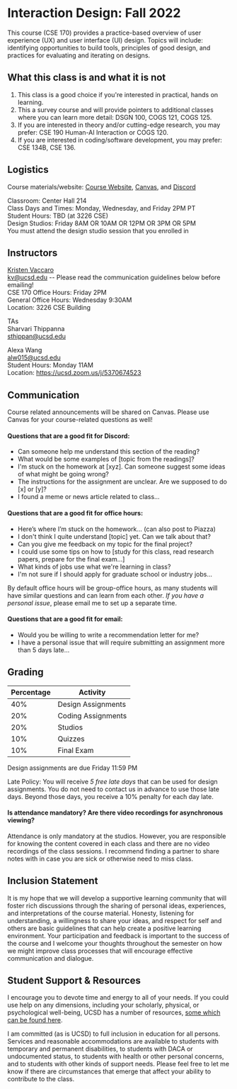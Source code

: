# Interaction Design: Fall 2022   

This course (CSE 170) provides a practice-based overview of user experience (UX) and user interface (UI) design. Topics will include: identifying opportunities to build tools, principles of good design, and practices for evaluating and iterating on designs. 

## What this class is and what it is not  
1. This class is a good choice if you're interested in practical, hands on learning.  
2. This a survey course and will provide pointers to additional classes where you can learn more detail: DSGN 100, COGS 121, COGS 125.  
3. If you are interested in theory and/or cutting-edge research, you may prefer: CSE 190 Human-AI Interaction or COGS 120.  
4. If you are interested in coding/software development, you may prefer: CSE 134B, CSE 136.  

<!-- For an overview of basic concepts related to AI and interaction design, review the following documents:  
[Machine Learning Review](https://kristenvaccaro.github.io/human-ai/review/ML_Review.pdf)  
[Interaction Design Review](https://kristenvaccaro.github.io/human-ai/review/Interaction_Design_Review.pdf)   -->

## Logistics

Course materials/website: [Course Website](https://kristenvaccaro.github.io/interaction-design), [Canvas](https://canvas.ucsd.edu/), and [Discord](https://discord.gg/6ehpamkGCH)     

Classroom: Center Hall 214   
Class Days and Times: Monday, Wednesday, and Friday 2PM PT  
Student Hours: TBD (at 3226 CSE)  
Design Studios: Friday 8AM OR 10AM OR 12PM OR 3PM OR 5PM   
You must attend the design studio session that you enrolled in  

## Instructors

[Kristen Vaccaro](http://kvaccaro.com)  
kv@ucsd.edu -- Please read the communication guidelines below before emailing!    
CSE 170 Office Hours: Friday 2PM   
General Office Hours: Wednesday 9:30AM  
Location: 3226 CSE Building

TAs  
Sharvari Thippanna   
sthippan@ucsd.edu   

Alexa Wang   
alw015@ucsd.edu   
Student Hours: Monday 11AM  
Location: https://ucsd.zoom.us/j/5370674523  

<!-- [Mary Anne Smart](https://sites.google.com/eng.ucsd.edu/msmart)  
msmart@ucsd.edu  
Office Hours: Wednesday 3:45-4:45 PM in [CSE 4258](https://cse.ucsd.edu/about/floormaps)  -->

<!-- Jack Hale  
jhale@ucsd.edu  
Office Hours: Thursday 5-6 PM in [CSE 4258](https://cse.ucsd.edu/about/floormaps)   -->

## Communication

Course related announcements will be shared on Canvas. Please use Canvas for your course-related questions as well!

#### Questions that are a good fit for Discord:
- Can someone help me understand this section of the reading?
- What would be some examples of \[topic from the readings\]?
- I'm stuck on the homework at \[xyz\]. Can someone suggest some ideas of what might be going wrong?
- The instructions for the assignment are unclear. Are we supposed to do \[x\] or \[y\]?
- I found a meme or news article related to class...

#### Questions that are a good fit for office hours:
- Here’s where I’m stuck on the homework... (can also post to Piazza)
- I don't think I quite understand \[topic\] yet. Can we talk about that?
- Can you give me feedback on my topic for the final project?
- I could use some tips on how to \[study for this class, read research papers, prepare for the final exam...\]
- What kinds of jobs use what we're learning in class?
- I'm not sure if I should apply for graduate school or industry jobs...

By default office hours will be group-office hours, as many students will have similar questions and can learn from each other. *If you have a personal issue*, please email me to set up a separate time.

#### Questions that are a good fit for email:
- Would you be willing to write a recommendation letter for me?
- I have a personal issue that will require submitting an assignment more than 5 days late...

## Grading

Percentage | Activity
--- | ---
40% | Design Assignments  
20% | Coding Assignments
20% | Studios  
10% | Quizzes  
10% | Final Exam

Design assignments are due Friday 11:59 PM

Late Policy: You will receive *5 free late days* that can be used for design assignments. You do not need to contact us in advance to use those late days. Beyond those days, you receive a 10% penalty for each day late.

#### Is attendance mandatory? Are there video recordings for asynchronous viewing?

Attendance is only mandatory at the studios. However, you are responsible for knowing the content covered in each class and there are no video recordings of the class sessions. I recommend finding a partner to share notes with in case you are sick or otherwise need to miss class. 

## Inclusion Statement
It is my hope that we will develop a supportive learning community that will foster rich discussions through the sharing of personal ideas, experiences, and interpretations of the course material. Honesty, listening for understanding, a willingness to share your ideas, and respect for self and others are basic guidelines that can help create a positive learning environment. Your participation and feedback is important to the success of the course and I welcome your thoughts throughout the semester on how we might improve class processes that will encourage effective communication and dialogue.

## Student Support & Resources
I encourage you to devote time and energy to all of your needs. If you could use help on any dimensions, including your scholarly, physical, or psychological well-being, UCSD has a number of resources, [some which can be found here](https://docs.google.com/document/d/1JgATnpJ6di513Pe_CqdOoSDaer_h6jz7oRQn7fZYNrA/edit).

I am committed (as is UCSD) to full inclusion in education for all persons. Services and reasonable accommodations are available to students with temporary and permanent disabilities, to students with DACA or undocumented status, to students with health or other personal concerns, and to students with other kinds of support needs. Please feel free to let me know if there are circumstances that emerge that affect your ability to contribute to the class.
